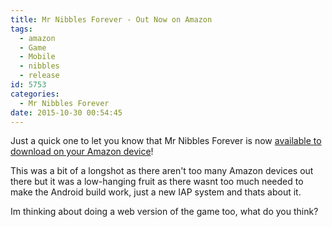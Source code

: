 ```yaml
---
title: Mr Nibbles Forever - Out Now on Amazon
tags:
  - amazon
  - Game
  - Mobile
  - nibbles
  - release
id: 5753
categories:
  - Mr Nibbles Forever
date: 2015-10-30 00:54:45
---
```


Just a quick one to let you know that Mr Nibbles Forever is now [available to download on your Amazon device](https://www.amazon.com/Epic-Shrimp-Mr-Nibbles-Forever/dp/B016UN4K0G/ref=sr_1_1?s=mobile-apps&ie=UTF8&qid=1446166028&sr=1-1&keywords=mr+nibbles+forever)! 

This was a bit of a longshot as there aren't too many Amazon devices out there but it was a low-hanging fruit as there wasnt too much needed to make the Android build work, just a new IAP system and thats about it.

Im thinking about doing a web version of the game too, what do you think?